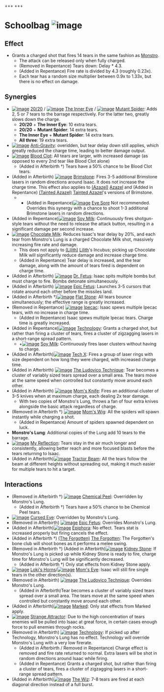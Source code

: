 +++
+++

 # Schoolbag ![image](/image/Schoolbag.png) 


Effect
--------


* Grants a charged shot that fires 14 tears in the same fashion as [Monstro](/wiki/Monstro "Monstro").
	+ The attack can be released only when fully charged.
	+ (Removed in Repentance) Tears down: Delay * 4.3.
	+ (Added in Repentance) Fire rate is divided by 4.3 (roughly 0.23x).
	+ Each tear has a random size multiplier between 0.9x to 1.33x, but there is no effect on damage.


Synergies
-----------


* [![image](/image/20/20.png)](/wiki/20/20 "20/20") [20/20](/wiki/20/20 "20/20") / [![image](/image/The_Inner_Eye.png)](/wiki/The_Inner_Eye "The Inner Eye") [The Inner Eye](/wiki/The_Inner_Eye "The Inner Eye") / [![image](/image/Mutant_Spider.png)](/wiki/Mutant_Spider "Mutant Spider") [Mutant Spider](/wiki/Mutant_Spider "Mutant Spider"): Adds 2, 5 or 7 tears to the barrage respectively. For the latter two, greatly slows down the charge.
	+ **20/20** + **The Inner Eye**: 10 extra tears.
	+ **20/20** + **Mutant Spider**: 14 extra tears.
	+ **The Inner Eye** + **Mutant Spider**: 14 extra tears.
	+ **All three**: 19 extra tears.
* [![image](/image/Anti-Gravity.png)](/wiki/Anti-Gravity "Anti-Gravity") [Anti-Gravity](/wiki/Anti-Gravity "Anti-Gravity"): overidden, but tear delay down still applies, which greatly reduced the charge time, leading to better damage output.
* [![image](/image/Blood_Clot.png)](/wiki/Blood_Clot "Blood Clot") [Blood Clot](/wiki/Blood_Clot "Blood Clot"): All tears are larger, with increased damage (as opposed to every 2nd tear like Blood Clot alone)
	+ (Added in Afterbirth †) Tears have a 50% chance to be Blood Clot tears.
* (Added in Afterbirth) [![image](/image/Brimstone.png)](/wiki/Brimstone "Brimstone") [Brimstone](/wiki/Brimstone "Brimstone"): Fires 3-5 additional Brimstone lasers in random directions around Isaac. It does not increase the charge time. This effect also applies to  [(Azazel)](/wiki/Azazel "Azazel") [Azazel](/wiki/Azazel "Azazel") and (Added in Repentance) [(Tainted Azazel)](/wiki/Tainted_Azazel "Tainted Azazel") [Tainted Azazel](/wiki/Tainted_Azazel "Tainted Azazel")'s versions of Brimstone.
	+ + (Added in Repentance)[![image](/image/Eye_Sore.png)](/wiki/Eye_Sore "Eye Sore") [Eye Sore](/wiki/Eye_Sore "Eye Sore") Not recommended. Overrides this synergy with a chance to shoot 1-3 additional Brimstone lasers in random directions.
* (Added in Repentance)[![image](/image/Soy_Milk.png)](/wiki/Soy_Milk "Soy Milk") [Soy Milk](/wiki/Soy_Milk "Soy Milk"): Continuously fires shotgun-style tears without the need to release the attack button, resulting in a significant damage per second increase.
* [![image](/image/Chocolate_Milk.png)](/wiki/Chocolate_Milk "Chocolate Milk") [Chocolate Milk](/wiki/Chocolate_Milk "Chocolate Milk"): Reduces Isaac's tear delay by 20%, and each tear from Monstro's Lung is a charged Chocolate Milk shot, massively increasing fire rate and damage.
	+ This does not apply to  [(Lilith)](/wiki/Lilith "Lilith") [Lilith](/wiki/Lilith "Lilith")'s Incubus; picking up Chocolate Milk will significantly reduce damage and increase charge time.
	+ (Added in Repentance) Tear delay is increased, and the tear damage, along with the amount of tears fired is dependent on charge time.
* (Added in Afterbirth) [![image](/image/Dr._Fetus.png)](/wiki/Dr._Fetus "Dr. Fetus") [Dr. Fetus](/wiki/Dr._Fetus "Dr. Fetus"): Isaac spits multiple bombs but must charge to fire. Bombs detonate simultaneously.
* (Added in Afterbirth) [![image](/image/Epic_Fetus.png)](/wiki/Epic_Fetus "Epic Fetus") [Epic Fetus](/wiki/Epic_Fetus "Epic Fetus"): Launches 3-5 cursors that rotate around each other before the missiles land.
* (Added in Afterbirth †)[![image](/image/Flat_Stone.png)](/wiki/Flat_Stone "Flat Stone") [Flat Stone](/wiki/Flat_Stone "Flat Stone"): All tears bounce simultaneously; the effective range is greatly increased.
* (Removed in Repentance) [![image](/image/Ipecac.png)](/wiki/Ipecac "Ipecac") [Ipecac](/wiki/Ipecac "Ipecac"): Isaac spews multiple Ipecac tears, with no increase in charge time.
	+ (Added in Repentance) Isaac spews multiple Ipecac tears. Charge time is greatly increased.
* (Added in Repentance)[![image](/image/Technology.png)](/wiki/Technology "Technology") [Technology](/wiki/Technology "Technology"): Grants a charged shot, but rather than firing a cluster of tears, fires a cluster of zigzagging lasers in a short-range spread pattern.
	+ +[![image](/image/Soy_Milk.png)](/wiki/Soy_Milk "Soy Milk") [Soy Milk](/wiki/Soy_Milk "Soy Milk"): Continuously fires laser clusters without having to charge.
* (Added in Afterbirth)[![image](/image/Tech_X.png)](/wiki/Tech_X "Tech X") [Tech X](/wiki/Tech_X "Tech X"): Fires a group of laser rings with size dependent on how long they were charged, with increased charge time.
* (Added in Afterbirth) [![image](/image/The_Ludovico_Technique.png)](/wiki/The_Ludovico_Technique "The Ludovico Technique") [The Ludovico Technique](/wiki/The_Ludovico_Technique "The Ludovico Technique"): Tear becomes a cluster of variably sized tears spread over a small area. The tears move at the same speed when controlled but constantly move around each other.
* (Added in Afterbirth) [![image](/image/Mom%27s_Knife.png)](/wiki/Mom%27s_Knife "Mom's Knife") [Mom's Knife](/wiki/Mom%27s_Knife "Mom's Knife"): Fires an additional cluster of 3-5 knives when at maximum charge, each dealing 2x tear damage.
	+ With two copies of Monstro's Lung, throws a fan of four extra knives alongside the basic attack regardless of charge.
* (Removed in Afterbirth †) [![image](/image/Mom%27s_Wig.png)](/wiki/Mom%27s_Wig "Mom's Wig") [Mom's Wig](/wiki/Mom%27s_Wig "Mom's Wig"): All the spiders will spawn instantly while charging a shot.
	+ (Added in Repentance) Amount of spiders spawned dependent on luck.
* **Monstro's Lung**: Additional copies of the Lung add 10 tears to the barrage.
* [![image](/image/My_Reflection.png)](/wiki/My_Reflection "My Reflection") [My Reflection](/wiki/My_Reflection "My Reflection"): Tears stay in the air much longer and consistently, allowing better reach and more focused blasts before the tears returning to Isaac.
* (Added in Afterbirth)[![image](/image/Tractor_Beam.png)](/wiki/Tractor_Beam "Tractor Beam") [Tractor Beam](/wiki/Tractor_Beam "Tractor Beam"): All the tears follow the beam at different heights without spreading out, making it much easier for multiple tears to hit a target.


Interactions
--------------


* (Removed in Afterbirth †) [![image](/image/Chemical_Peel.png)](/wiki/Chemical_Peel "Chemical Peel") [Chemical Peel](/wiki/Chemical_Peel "Chemical Peel"): Overridden by Monstro's Lung.
	+ (Added in Afterbirth †) Tears have a 50% chance to be Chemical Peel tears.
* [![image](/image/Cursed_Eye.png)](/wiki/Cursed_Eye "Cursed Eye") [Cursed Eye](/wiki/Cursed_Eye "Cursed Eye"): Overridden by Monstro's Lung.
* (Removed in Afterbirth) [![image](/image/Epic_Fetus.png)](/wiki/Epic_Fetus "Epic Fetus") [Epic Fetus](/wiki/Epic_Fetus "Epic Fetus"): Overrides Monstro's Lung.
* (Added in Afterbirth)[![image](/image/Epiphora.png)](/wiki/Epiphora "Epiphora") [Epiphora](/wiki/Epiphora "Epiphora"): No effect. Tears stat is increased properly but firing cancels the effect.
* (Added in Afterbirth †) [(The Forgotten)](/wiki/The_Forgotten "The Forgotten") [The Forgotten](/wiki/The_Forgotten "The Forgotten"): The Forgotten's bone club will shoot bones as it performs a melee swing.
* (Removed in Afterbirth †) (Added in Afterbirth)[![image](/image/Kidney_Stone.png)](/wiki/Kidney_Stone "Kidney Stone") [Kidney Stone](/wiki/Kidney_Stone "Kidney Stone"): If Monstro's Lung is picked up while Kidney Stone is ready to fire, charge time for Monstro's Lung will be significantly decreased.
	+ (Added in Afterbirth †) Only stat effects from Kidney Stone apply.
* [![image](/image/Loki%27s_Horns.png)](/wiki/Loki%27s_Horns "Loki's Horns") [Loki's Horns](/wiki/Loki%27s_Horns "Loki's Horns")/[![image](/image/Mom%27s_Eye.png)](/wiki/Mom%27s_Eye "Mom's Eye") [Mom's Eye](/wiki/Mom%27s_Eye "Mom's Eye"): Isaac will still fire single tears in the other direction(s).
* (Removed in Afterbirth) [![image](/image/The_Ludovico_Technique.png)](/wiki/The_Ludovico_Technique "The Ludovico Technique") [The Ludovico Technique](/wiki/The_Ludovico_Technique "The Ludovico Technique"): Overrides Monstro's Lung.
	+ (Added in Afterbirth)Tear becomes a cluster of variably sized tears spread over a small area. The tears move at the same speed when controlled but constantly move around each other.
* (Added in Afterbirth)[![image](/image/Marked.png)](/wiki/Marked "Marked") [Marked](/wiki/Marked "Marked"): Only stat effects from Marked apply.
* [![image](/image/Strange_Attractor.png)](/wiki/Strange_Attractor "Strange Attractor") [Strange Attractor](/wiki/Strange_Attractor "Strange Attractor"): Due to the high concentration of tears enemies will be pulled into Isaac at great force, in certain cases enough force to pull enemies through rocks.
* (Removed in Afterbirth) [![image](/image/Technology.png)](/wiki/Technology "Technology") [Technology](/wiki/Technology "Technology"): If picked up after Technology, Monstro's Lung has no effect. Technology will override Monstro's Lung with a very low firerate.
	+ (Added in Afterbirth / Removed in Repentance) Charge effect is removed and fire rate returned to normal. Extra lasers will be shot in random directions around Isaac while firing.
	+ (Added in Repentance) Grants a charged shot, but rather than firing a cluster of tears, fires a cluster of zigzagging lasers in a short-range spread pattern.
* (Added in Afterbirth)[![image](/image/The_Wiz.png)](/wiki/The_Wiz "The Wiz") [The Wiz](/wiki/The_Wiz "The Wiz"): 7-8 tears are fired at each diagonal direction instead of a full burst.


